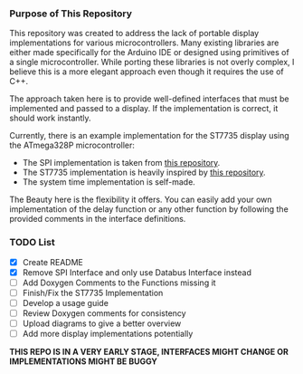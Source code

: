 ### Purpose of This Repository

This repository was created to address the lack of portable display implementations for various microcontrollers.
Many existing libraries are either made specifically for the Arduino IDE or designed using primitives of a single microcontroller. 
While porting these libraries is not overly complex, I believe this is a more elegant approach even though it requires the use of C++.

The approach taken here is to provide well-defined interfaces that must be implemented and passed to a display. If the implementation is correct, it should work instantly.

Currently, there is an example implementation for the ST7735 display using the ATmega328P microcontroller:
- The SPI implementation is taken from [this repository](https://github.com/goessl/ATmega328P/tree/master).
- The ST7735 implementation is heavily inspired by [this repository](https://github.com/Matiasus/ST7735/tree/master).
- The system time implementation is self-made.

The Beauty here is the flexibility it offers. You can easily add your own implementation of the delay function or any other function by following the provided comments in the interface definitions.

### TODO List
- [x] Create README
- [x] Remove SPI Interface and only use Databus Interface instead
- [ ] Add Doxygen Comments to the Functions missing it
- [ ] Finish/Fix the ST7735 Implementation
- [ ] Develop a usage guide
- [ ] Review Doxygen comments for consistency
- [ ] Upload diagrams to give a better overview
- [ ] Add more display implementations potentially

**THIS REPO IS IN A VERY EARLY STAGE, INTERFACES MIGHT CHANGE OR IMPLEMENTATIONS MIGHT BE BUGGY**
